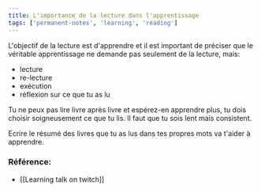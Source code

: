 ```yaml
---
title: L'importance de la lecture dans l'apprentissage
tags: ['permanent-notes', 'learning', 'reading']
---
```


L'objectif de la lecture est d'apprendre et il est important de préciser que le véritable apprentissage ne demande pas seulement de la lecture, mais:
- lecture
- re-lecture
- exécution
- réflexion sur ce que tu as lu

Tu ne peux pas lire livre après livre et espérez-en apprendre plus, tu dois choisir soigneusement ce que tu lis. Il faut que tu sois lent mais consistent.

Ecrire le résumé des livres que tu as lus dans tes propres mots va t'aider à apprendre.


### Référence:
- [[Learning talk on twitch]]